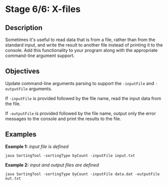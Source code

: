 # Stage 6/6: X-files
## Description
Sometimes it's useful to read data that is from a file, rather than from the standard input, and write the result to another file instead of printing it to the console. Add this functionality to your program along with the appropriate command-line argument support.

## Objectives
Update command-line arguments parsing to support the `-inputFile` and `-outputFile` arguments.

If `-inputFile` is provided followed by the file name, read the input data from the file.

If `-outputFile` is provided followed by the file name, output only the error messages to the console and print the results to the file.

## Examples
<b>Example 1:</b> <i>input file is defined</i>
```
java SortingTool -sortingType byCount -inputFile input.txt
```

<b>Example 2:</b> <i>input and output files are defined</i>
```
java SortingTool -sortingType byCount -inputFile data.dat -outputFile out.txt
```
